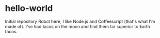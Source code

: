 # hello-world
Initial repository
Robot here, I like Node.js and Coffeescript (that's what I'm made of).
I've had tacos on the moon and find them far superior to Earth tacos.
